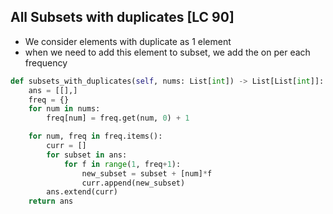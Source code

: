 



## All Subsets with duplicates [LC 90]
- We consider elements with duplicate as 1 element
- when we need to add this element to subset, we add the on per each frequency
```python
def subsets_with_duplicates(self, nums: List[int]) -> List[List[int]]:
    ans = [[],]
    freq = {}
    for num in nums:
        freq[num] = freq.get(num, 0) + 1

    for num, freq in freq.items():
        curr = []
        for subset in ans:
            for f in range(1, freq+1):
                new_subset = subset + [num]*f
                curr.append(new_subset)
        ans.extend(curr)
    return ans
```
